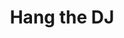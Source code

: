 ---
title: "Hang the DJ"
categories: ["Shows"]

link:
    url: "https://coach.dating/"
    dead: true

tweet: "Fans of Black Mirror will quickly recognize this gadget."
---